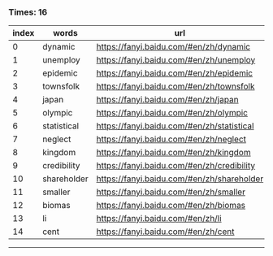 ### Times: 16
| index | words | url |
| ------------ | ------------ | ------------ |
| 0| dynamic | https://fanyi.baidu.com/#en/zh/dynamic |
| 1| unemploy | https://fanyi.baidu.com/#en/zh/unemploy |
| 2| epidemic | https://fanyi.baidu.com/#en/zh/epidemic |
| 3| townsfolk | https://fanyi.baidu.com/#en/zh/townsfolk |
| 4| japan | https://fanyi.baidu.com/#en/zh/japan |
| 5| olympic | https://fanyi.baidu.com/#en/zh/olympic |
| 6| statistical | https://fanyi.baidu.com/#en/zh/statistical |
| 7| neglect | https://fanyi.baidu.com/#en/zh/neglect |
| 8| kingdom | https://fanyi.baidu.com/#en/zh/kingdom |
| 9| credibility | https://fanyi.baidu.com/#en/zh/credibility |
| 10| shareholder | https://fanyi.baidu.com/#en/zh/shareholder |
| 11| smaller | https://fanyi.baidu.com/#en/zh/smaller |
| 12| biomas | https://fanyi.baidu.com/#en/zh/biomas |
| 13| li | https://fanyi.baidu.com/#en/zh/li |
| 14| cent | https://fanyi.baidu.com/#en/zh/cent |




------------
